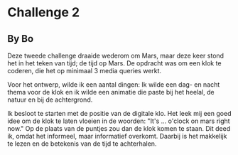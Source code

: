# Challenge 2

## By Bo

Deze tweede challenge draaide wederom om Mars, maar deze keer stond het in het teken van tijd; de tijd op Mars. De opdracht was om een klok te coderen, die het op minimaal 3 media queries werkt.

Voor het ontwerp, wilde ik een aantal dingen: Ik wilde een dag- en nacht thema voor de klok en ik wilde een animatie die paste bij het heelal, de natuur en bij de achtergrond.

Ik besloot te starten met de positie van de digitale klo. Het leek mij een goed idee om de klok te laten vloeien in de woorden: "It's ... o'clock on mars right now." Op de plaats van de puntjes zou dan de klok komen te staan. Dit deed ik, omdat het informeel, maar informatief overkomt. Daarbij is het makkelijk te lezen en de betekenis van de tijd te achterhalen.